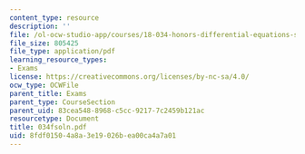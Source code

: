 ```yaml
---
content_type: resource
description: ''
file: /ol-ocw-studio-app/courses/18-034-honors-differential-equations-spring-2004/8fdf01504a8a3e19026bea00ca4a7a01_034fsoln.pdf
file_size: 805425
file_type: application/pdf
learning_resource_types:
- Exams
license: https://creativecommons.org/licenses/by-nc-sa/4.0/
ocw_type: OCWFile
parent_title: Exams
parent_type: CourseSection
parent_uid: 83cea548-8968-c5cc-9217-7c2459b121ac
resourcetype: Document
title: 034fsoln.pdf
uid: 8fdf0150-4a8a-3e19-026b-ea00ca4a7a01
---
```


